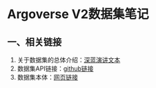 # Argoverse V2数据集笔记

## 一、相关链接

1. 关于数据集的总体介绍：[深蓝演讲文本](https://mp.weixin.qq.com/s?__biz=MzU2NjU3OTc5NA==&mid=2247560245&idx=2&sn=f4fbc995b17833f862c333f1ba454453&chksm=fca9eb08cbde621e8d55dabc4f03c4a6009918f8c5ba1bb53f6284a67f2825ee8d300da4e716&scene=27)
2. 数据集API链接：[github链接](https://github.com/Argoverse/Argoverse-api)
3. 数据集本体：[网页链接](https://www.argoverse.org/av2.html)
